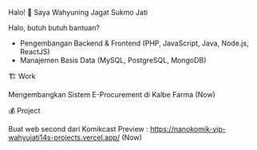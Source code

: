 Halo! 👋 Saya Wahyuning Jagat Sukmo Jati

Halo, butuh butuh bantuan?
- Pengembangan Backend & Frontend (PHP, JavaScript, Java, Node.js, ReactJS)
- Manajemen Basis Data (MySQL, PostgreSQL, MongoDB)

🏗️ Work

Mengembangkan Sistem E-Procurement di Kalbe Farma (Now)

💰 Project 

Buat web second dari Komikcast
Preview : https://nanokomik-vip-wahyujati14s-projects.vercel.app/ (Now)
